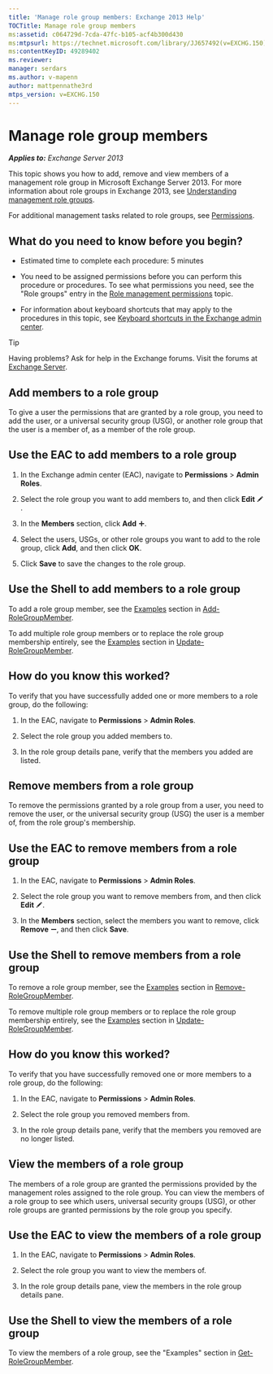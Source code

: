 ```yaml
---
title: 'Manage role group members: Exchange 2013 Help'
TOCTitle: Manage role group members
ms:assetid: c064729d-7cda-47fc-b105-acf4b300d430
ms:mtpsurl: https://technet.microsoft.com/library/JJ657492(v=EXCHG.150)
ms:contentKeyID: 49289402
ms.reviewer: 
manager: serdars
ms.author: v-mapenn
author: mattpennathe3rd
mtps_version: v=EXCHG.150
---
```


# Manage role group members

_**Applies to:** Exchange Server 2013_

This topic shows you how to add, remove and view members of a management role group in Microsoft Exchange Server 2013. For more information about role groups in Exchange 2013, see [Understanding management role groups](understanding-management-role-groups-exchange-2013-help.md).

For additional management tasks related to role groups, see [Permissions](permissions-exchange-2013-help.md).

## What do you need to know before you begin?

- Estimated time to complete each procedure: 5 minutes

- You need to be assigned permissions before you can perform this procedure or procedures. To see what permissions you need, see the "Role groups" entry in the [Role management permissions](role-management-permissions-exchange-2013-help.md) topic.

- For information about keyboard shortcuts that may apply to the procedures in this topic, see [Keyboard shortcuts in the Exchange admin center](keyboard-shortcuts-in-the-exchange-admin-center-2013-help.md).

> [!TIP]
> Having problems? Ask for help in the Exchange forums. Visit the forums at [Exchange Server](https://go.microsoft.com/fwlink/p/?linkid=60612).

## Add members to a role group

To give a user the permissions that are granted by a role group, you need to add the user, or a universal security group (USG), or another role group that the user is a member of, as a member of the role group.

## Use the EAC to add members to a role group

1. In the Exchange admin center (EAC), navigate to **Permissions** \> **Admin Roles**.

2. Select the role group you want to add members to, and then click **Edit** ![Edit icon](images/JJ218640.6f53ccb2-1f13-4c02-bea0-30690e6ea71d(EXCHG.150).gif "Edit icon").

3. In the **Members** section, click **Add** ![Add Icon](images/JJ218640.c1e75329-d6d7-4073-a27d-498590bbb558(EXCHG.150).gif "Add Icon").

4. Select the users, USGs, or other role groups you want to add to the role group, click **Add**, and then click **OK**.

5. Click **Save** to save the changes to the role group.

## Use the Shell to add members to a role group

To add a role group member, see the [Examples](https://technet.microsoft.com/dd638207\(exchg.150\)#examples) section in [Add-RoleGroupMember](https://technet.microsoft.com/library/dd638207\(v=exchg.150\)).

To add multiple role group members or to replace the role group membership entirely, see the [Examples](https://technet.microsoft.com/dd638116\(exchg.150\)#examples) section in [Update-RoleGroupMember](https://technet.microsoft.com/library/dd638116\(v=exchg.150\)).

## How do you know this worked?

To verify that you have successfully added one or more members to a role group, do the following:

1. In the EAC, navigate to **Permissions** \> **Admin Roles**.

2. Select the role group you added members to.

3. In the role group details pane, verify that the members you added are listed.

## Remove members from a role group

To remove the permissions granted by a role group from a user, you need to remove the user, or the universal security group (USG) the user is a member of, from the role group's membership.

## Use the EAC to remove members from a role group

1. In the EAC, navigate to **Permissions** \> **Admin Roles**.

2. Select the role group you want to remove members from, and then click **Edit** ![Edit icon](images/JJ218640.6f53ccb2-1f13-4c02-bea0-30690e6ea71d(EXCHG.150).gif "Edit icon").

3. In the **Members** section, select the members you want to remove, click **Remove** ![Remove icon](images/Dd362328.479b6ced-8d64-4277-a725-f17fea202b28(EXCHG.150).gif "Remove icon"), and then click **Save**.

## Use the Shell to remove members from a role group

To remove a role group member, see the [Examples](https://technet.microsoft.com/dd638208\(exchg.150\)#examples) section in [Remove-RoleGroupMember](https://technet.microsoft.com/library/dd638208\(v=exchg.150\)).

To remove multiple role group members or to replace the role group membership entirely, see the [Examples](https://technet.microsoft.com/dd638116\(exchg.150\)#examples) section in [Update-RoleGroupMember](https://technet.microsoft.com/library/dd638116\(v=exchg.150\)).

## How do you know this worked?

To verify that you have successfully removed one or more members to a role group, do the following:

1. In the EAC, navigate to **Permissions** \> **Admin Roles**.

2. Select the role group you removed members from.

3. In the role group details pane, verify that the members you removed are no longer listed.

## View the members of a role group

The members of a role group are granted the permissions provided by the management roles assigned to the role group. You can view the members of a role group to see which users, universal security groups (USG), or other role groups are granted permissions by the role group you specify.

## Use the EAC to view the members of a role group

1. In the EAC, navigate to **Permissions** \> **Admin Roles**.

2. Select the role group you want to view the members of.

3. In the role group details pane, view the members in the role group details pane.

## Use the Shell to view the members of a role group

To view the members of a role group, see the "Examples" section in [Get-RoleGroupMember](https://technet.microsoft.com/library/dd638093\(v=exchg.150\)).
